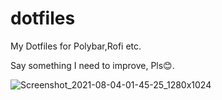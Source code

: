 
# dotfiles

My Dotfiles for Polybar,Rofi etc.

Say something I need to improve, Pls😊.

![Screenshot_2021-08-04-01-45-25_1280x1024](https://user-images.githubusercontent.com/69308899/128147918-90da865f-875f-4fe4-830e-f8cf4b527640.png)


